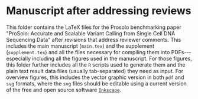 # Manuscript after addressing reviews

This folder contains the LaTeX files for the Prosolo benchmarking paper "ProSolo: Accurate and Scalable Variant Calling from Single Cell DNA Sequencing Data" after revisions that address reviewer comments.
This includes the main manuscript (`main.tex`) and the supplement (`supplement.tex`) and all the files necessary for compiling them into PDFs---especially including all the figures used in the manuscript.
For those figures, this folder further includes all the `R` scripts used to generate them and the plain text result data files (usually tab-separated) they need as input.
For overview figures, this includes the vector graphic version in both `pdf` and `svg` formats, where the `svg` files should be editable using a current version of the free and open source software [`Inkscape`](https://inkscape.org/).
